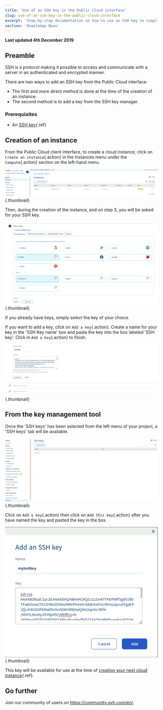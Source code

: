 ```yaml
---
title: 'Use of an SSH key in the Public Cloud interface'
slug: use-of-an-ssh-key-in-the-public-cloud-interface
excerpt: 'Step-by-step documentation on how to use an SSH key to simplify access to cloud servers'
section: 'Knowledge Base'
---
```


**Last updated 4th December 2019**

## Preamble
SSH is a protocol making it possible to access and communicate with a server in an authenticated and encrypted manner.

There are two ways to add an SSH key from the Public Cloud interface:

- The first and more direct method is done at the time of the creation of an instance.
- The second method is to add a key from the SSH key manager.


### Prerequisites
- An [SSH key](https://docs.ovh.com/gb/en/public-cloud/create-ssh-keys/){.ref}


## Creation of an instance
From the Public Cloud client interface, to create a cloud instance, click on `Create an instance`{.action} in the Instances menu under the `Compute`{.action} section on the left-hand menu.

![Add a server](images/compute.png){.thumbnail}

Then, during the creation of the instance, and on step 3, you will be asked for your SSH key.

![Add a server](images/selectkey.png){.thumbnail}

If you already have keys, simply select the key of your choice.

If you want to add a key, click on `Add a key`{.action}. Create a name for your key in the 'SSH Key name' box and paste the key into the box labeled 'SSH key'. Click in `Add a key`{.action} to finish.

![Add a key](images/addkey.png){.thumbnail}

## From the key management tool

Once the 'SSH keys' has been selected from the left menu of your project, a 'SSH keys' tab will be available.

![Add a key](images/addkeymenu.png){.thumbnail}

Click on `Add a key`{.action} then click on `Add this key`{.action} after you have named the key and pasted the key in the box.

![Add a key](images/addkeymenu1.png){.thumbnail}

This key will be available for use at the time of [creation your next cloud instance](https://docs.ovh.com/gb/en/public-cloud/get-started-with-a-public-cloud-instance/){.ref}.

## Go further

Join our community of users on <https://community.ovh.com/en/>.
